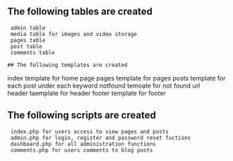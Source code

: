 
## The following tables are created
```
 admin table 
 media table for images and video storage
 pages table
 post table
 comments table

## The following templates are created
```
 index template for home page
 pages template for pages
 posts template for each post under each keyword
 notfound temoate for not found url  
 header taemplate for header 
 footer template for footer

## The following scripts are created
```
 index.php for users access to view pages and posts
 admin.php for login, register and password reset fuctions
 dashboard.php for all administration functions
 comments.php for users comments to blog posts






  
   













